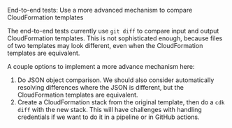 End-to-end tests: Use a more advanced mechanism to compare CloudFormation templates

The end-to-end tests currently use `git diff` to compare input and output CloudFormation templates. This is not sophisticated enough, because files of two templates may look different, even when the CloudFormation templates are equivalent. 

A couple options to implement a more advance mechanism here:
1. Do JSON object comparison. We should also consider automatically resolving differences where the JSON is different, but the CloudFormation templates are equivalent.
2. Create a CloudFormation stack from the original template, then do a `cdk diff` with the new stack. This will have challenges with handling credentials if we want to do it in a pipeline or in GitHub actions.

